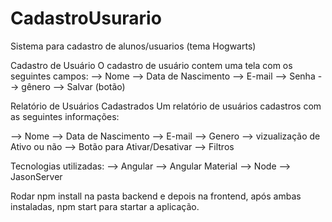 # CadastroUsurario
Sistema para cadastro de alunos/usuarios (tema Hogwarts) 

Cadastro de Usuário
O cadastro de usuário contem uma tela com os seguintes campos:
--> Nome
--> Data de Nascimento
--> E-mail
--> Senha
--> gênero 
--> Salvar (botão)

Relatório de Usuários Cadastrados
Um relatório de usuários cadastros com as seguintes informações:

--> Nome
--> Data de Nascimento
--> E-mail
--> Genero 
--> vizualização de Ativo ou não 
--> Botão para Ativar/Desativar
--> Filtros

Tecnologias utilizadas:
--> Angular
--> Angular Material 
--> Node 
--> JasonServer 


Rodar npm install na pasta backend e depois na frontend, após ambas instaladas, npm start para startar a aplicação. 


